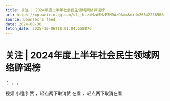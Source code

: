```yaml
---
title: 关注 | 2024年度上半年社会民生领域网络辟谣榜
url: https://mp.weixin.qq.com/s?__biz=MzA5MzE5MDAzOA==&mid=2664223656&idx=7&sn=f72fa11fb3299e67ad9f12bd381a8f32
source: Doonsec's feed
date: 2024-08-30
fetch_date: 2025-10-06T18:01:04.658876
---
```


# 关注 | 2024年度上半年社会民生领域网络辟谣榜

：
，
。

视频
小程序
赞
，轻点两下取消赞
在看
，轻点两下取消在看